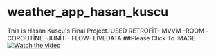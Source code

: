 # weather_app_hasan_kuscu
This is Hasan Kuscu's Final Project.
USED
RETROFİT- MVVM -ROOM -COROUTİNE -JUNİT - FLOW- LİVEDATA
##Please Click To IMAGE
[![Watch the video](https://i.imgur.com/vKb2F1B.png)](https://www.youtube.com/watch?v=hIzwxhLiJw0)
